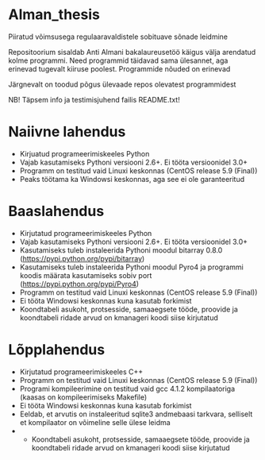 Alman_thesis
============

Piiratud võimsusega regulaaravaldistele sobituave sõnade leidmine


Repositoorium sisaldab Anti Almani bakalaureusetöö käigus välja arendatud kolme programmi.
Need programmid täidavad sama ülesannet, aga erinevad tugevalt kiiruse poolest. Programmide nõuded on erinevad


Järgnevalt on toodud põgus ülevaade repos olevatest programmidest

NB! Täpsem info ja testimisjuhend failis README.txt!


Naiivne lahendus
============
* Kirjuatud programeerimiskeeles Python
* Vajab kasutamiseks Pythoni versiooni 2.6+. Ei tööta versioonidel 3.0+
* Programm on testitud vaid Linuxi keskonnas (CentOS release 5.9 (Final))
* Peaks töötama ka Windowsi keskonnas, aga see ei ole garanteeritud

Baaslahendus
============
* Kirjutatud programeerimiskeeles Python
* Vajab kasutamiseks Pythoni versiooni 2.6+. Ei tööta versioonidel 3.0+
* Kasutamiseks tuleb instaleerida Pythoni moodul bitarray 0.8.0 (https://pypi.python.org/pypi/bitarray)
* Kasutamiseks tuleb instaleerida Pythoni moodul Pyro4 ja programmi koodis määrata kasutamiseks sobiv port (https://pypi.python.org/pypi/Pyro4)
* Programm on testitud vaid Linuxi keskonnas (CentOS release 5.9 (Final))
* Ei tööta Windowsi keskonnas kuna kasutab forkimist
* Koondtabeli asukoht, protsesside, samaaegsete tööde, proovide ja koondtabeli ridade arvud on kmanageri koodi siise kirjutatud

Lõpplahendus
============
* Kirjutatud programeerimiskeeles C++
* Programm on testitud vaid Linuxi keskonnas (CentOS release 5.9 (Final))
* Programi kompileerimine on testitud vaid gcc 4.1.2 kompilaatoriga (kaasas on kompileerimiseks Makefile)
* Ei tööta Windowsi keskonnas kuna kasutab forkimist
* Eeldab, et arvutis on instaleeritud sqlite3 andmebaasi tarkvara, selliselt et kompilaator on võimeline selle ülese leidma
* * Koondtabeli asukoht, protsesside, samaaegsete tööde, proovide ja koondtabeli ridade arvud on kmanageri koodi siise kirjutatud
